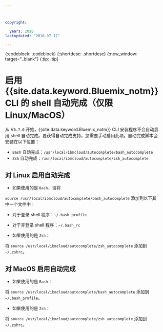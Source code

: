 ```yaml
---



copyright:

  years: 2018
lastupdated: "2018-07-12"

---
```


{:codeblock: .codeblock} 
{:shortdesc: .shortdesc}
{:new_window: target="_blank"}
{:tip: .tip}

# 启用 {{site.data.keyword.Bluemix_notm}} CLI 的 shell 自动完成（仅限 Linux/MacOS）

从 V`0.7.0` 开始，{{site.data.keyword.Bluemix_notm}} CLI 安装程序不会自动启用 shell 自动完成。要获得自动完成支持，您需要手动启用此项。自动完成脚本会安装在以下位置：

* `Bash` 自动完成：`/usr/local/ibmcloud/autocomplete/bash_autocomplete`
* `Zsh` 自动完成：`/usr/local/ibmcloud/autocomplete/zsh_autocomplete`

## 对 Linux 启用自动完成

* 如果使用的是 `Bash`，请将 

`source /usr/local/ibmcloud/autocomplete/bash_autocomplete` 添加到以下其中一个文件中：

  * 对于登录 shell 程序：`~/.bash_profile`
  * 对于非登录 shell 程序：`~/.bash_rc`
  
* 如果使用的是 `Zsh`： 

将 `source /usr/local/ibmcloud/autocomplete/zsh_autocomplete` 添加到 `~/.zshrc`。

## 对 MacOS 启用自动完成

* 如果使用的是 `Bash`： 

将 `source /usr/local/ibmcloud/autocomplete/bash_autocomplete` 添加到 `~/.bash_profile`。
* 如果使用的是 `Zsh`： 

将 `source /usr/local/ibmcloud/autocomplete/zsh_autocomplete` 添加到 `~/.zshrc`。
